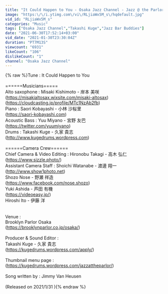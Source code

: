 ```yaml
---
title: "It Could Happen to You - Osaka Jazz Channel - Jazz @ the Parlor 2021.1.20"
image: "https:\/\/i.ytimg.com\/vi\/RLjiaWx5M_s\/hqdefault.jpg"
vid_id: "RLjiaWx5M_s"
categories: "Music"
tags: ["Osaka Jazz Channel","Takashi Kuge","Jazz Bar Buddies"]
date: "2021-06-30T17:52:14+03:00"
vid_date: "2021-01-30T23:30:04Z"
duration: "PT7M13S"
viewcount: "6931"
likeCount: "106"
dislikeCount: "1"
channel: "Osaka Jazz Channel"
---
```

{% raw %}Tune : It Could Happen to You<br /><br />======Musicians===== <br />Alto saxophone : Misaki Kishimoto - 岸本 美咲<br /> (<a rel="nofollow" target="blank" href="https://misakialtosax.wixsite.com/misaki-altosax)">https://misakialtosax.wixsite.com/misaki-altosax)</a><br /> (<a rel="nofollow" target="blank" href="https://cloudcasting.jp/profile/MTc1NzAb2fb)">https://cloudcasting.jp/profile/MTc1NzAb2fb)</a><br />Piano : Saori Kobayashi - 小林 沙桜里<br /> (<a rel="nofollow" target="blank" href="https://saori-kobayashi.com)">https://saori-kobayashi.com)</a><br />Acoustic Bass : Yuu Miyano - 宮野 友巴<br /> (<a rel="nofollow" target="blank" href="https://twitter.com/yuumiyano​)">https://twitter.com/yuumiyano​)</a><br />Drums : Takashi Kuge - 久家 貴志<br /> (<a rel="nofollow" target="blank" href="http://www.kugedrums.wordpress.com​)">http://www.kugedrums.wordpress.com​)</a><br /><br />======Camera Crew======<br />Chief Camera &amp; Video Editing : Hironobu Takagi - 高木 弘仁<br />                                                      (<a rel="nofollow" target="blank" href="https://www.sizzle.photo/)">https://www.sizzle.photo/)</a><br />Assistant Camera Staff : Shoichi Watanabe - 渡邊 翔一<br />                                             (<a rel="nofollow" target="blank" href="http://www.show1photo.net​)">http://www.show1photo.net​)</a><br />                                             Shozo Nose - 野瀬 祥造<br />                                             (<a rel="nofollow" target="blank" href="https://www.facebook.com/nose.shozo​)">https://www.facebook.com/nose.shozo​)</a><br />                                             Yuki Ashida - 芦田 有機<br />                                             (<a rel="nofollow" target="blank" href="https://videoeasy.jp/​)">https://videoeasy.jp/​)</a><br />                                             Hiroshi Ito - 伊藤 洋<br />                                            <br /><br />Venue : <br />Brooklyn Parlor Osaka<br />(<a rel="nofollow" target="blank" href="https://brooklynparlor.co.jp/osaka/​)">https://brooklynparlor.co.jp/osaka/​)</a><br /><br />Producer &amp; Sound Editor : <br />Takashi Kuge - 久家 貴志<br />(<a rel="nofollow" target="blank" href="https://kugedrums.wordpress.com/apply/​)">https://kugedrums.wordpress.com/apply/​)</a><br /><br />Thumbnail menu page :<br />(<a rel="nofollow" target="blank" href="https://kugedrums.wordpress.com/jazzattheparlor/)">https://kugedrums.wordpress.com/jazzattheparlor/)</a><br /><br />Song written by : Jimmy Van Heusen<br /><br />(Released on 2021/1/31 ){% endraw %}
